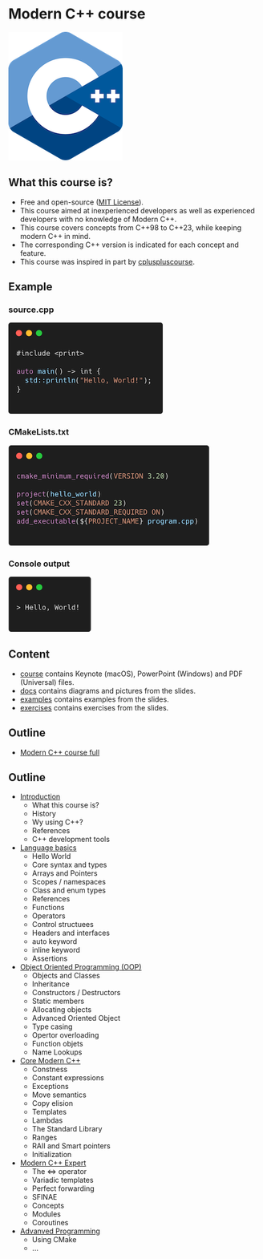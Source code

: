 # Modern C++ course

![logo](docs/pictures/logo.png)

## What this course is?

* Free and open-source ([MIT License](LICENSE.md)).
* This course aimed at inexperienced developers as well as experienced developers with no knowledge of Modern C++.
* This course covers concepts from C++98 to C++23, while keeping modern C++ in mind.
* The corresponding C++ version is indicated for each concept and feature.
* This course was inspired in part by [cpluspluscourse](https://github.com/hsf-training/cpluspluscourse).

## Example

### source.cpp
![hello_world_soure](docs/pictures/hello_world_soure.png)

### CMakeLists.txt
![hello_world_cmake](docs/pictures/hello_world_cmake.png)

### Console output
![hello_world_outputpng](docs/pictures/hello_world_outputpng.png)

## Content

* [course](course/README.md) contains Keynote (macOS), PowerPoint (Windows) and PDF (Universal) files.
* [docs](docs/README.md) contains diagrams and pictures from the slides.
* [examples](examples/README.md) contains examples from the slides.
* [exercises](exercises/README.md) contains exercises from the slides.

## Outline

* [Modern C++ course full](course/pdfs/modern_cpp_course_full.pdf)

## Outline

* [Introduction](course/pdfs/01_modern_cpp_course_introduction.pdf)
  * What this course is?
  * History
  * Wy using C++?
  * References
  * C++ development tools
* [Language basics](course/pdfs/02_modern_cpp_course_language_basics.pdf)
  * Hello World
  * Core syntax and types
  * Arrays and Pointers
  * Scopes / namespaces
  * Class and enum types
  * References
  * Functions
  * Operators
  * Control structuees
  * Headers and interfaces
  * auto keyword
  * inline keyword
  * Assertions
* [Object Oriented Programming (OOP)](course/pdfs/03_modern_cpp_course_object_oriented_programming.pdf)
  * Objects and Classes
  * Inheritance
  * Constructors / Destructors
  * Static members
  * Allocating objects
  * Advanced Oriented Object
  * Type casing
  * Opertor overloading
  * Function objets
  * Name Lookups
* [Core Modern C++](course/pdfs/04_modern_cpp_course_core_modern_cpp.pdf)
  * Constness
  * Constant expressions
  * Exceptions
  * Move semantics
  * Copy elision
  * Templates
  * Lambdas
  * The Standard Library
  * Ranges
  * RAII and Smart pointers
  * Initialization
* [Modern C++ Expert](course/pdfs/05_modern_cpp_course_modern_cpp_expert.pdf)
  * The <=> operator
  * Variadic templates
  * Perfect forwarding
  * SFINAE
  * Concepts
  * Modules
  * Coroutines
* [Advanved Programming](course/pdfs/06_modern_cpp_course_advanced_programming.pdf)
  * Using CMake 
  * ...
  